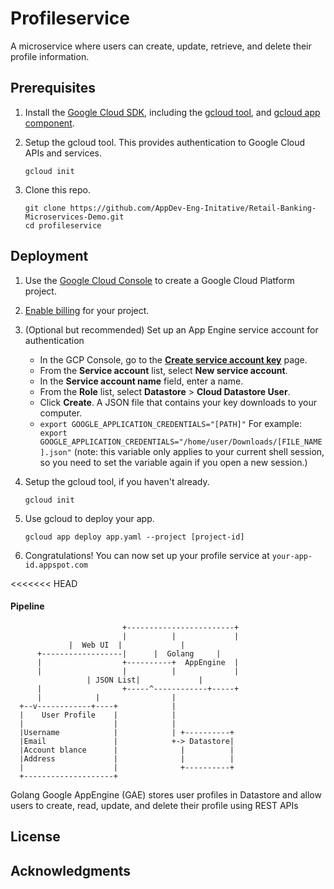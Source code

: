 
# Profileservice

A microservice where users can create, update, retrieve, and delete their profile information.

## Prerequisites

1. Install the [Google Cloud SDK](https://cloud.google.com/sdk/), including the [gcloud tool](https://cloud.google.com/sdk/gcloud/), and [gcloud app component](https://cloud.google.com/sdk/gcloud-app).

2. Setup the gcloud tool. This provides authentication to Google Cloud APIs and services.

   ```
   gcloud init
   ```

3. Clone this repo.

   ```
   git clone https://github.com/AppDev-Eng-Initative/Retail-Banking-Microservices-Demo.git
   cd profileservice
   ```


## Deployment

1.  Use the [Google Cloud Console](https://console.cloud.google.com/) to create a Google Cloud Platform project.
2.  [Enable billing](https://support.google.com/cloud/answer/6293499#enable-billing) for your project.
3. (Optional but recommended) Set up an App Engine service account for authentication
    * In the GCP Console, go to the **[Create service account key](https://console.cloud.google.com/apis/credentials/serviceaccountkey?_ga=2.142840501.-1637323123.1562822098)** page.
    * From the **Service account** list, select **New service account**.
    * In the **Service account name** field, enter a name.
    * From the **Role** list, select **Datastore** > **Cloud Datastore User**.
    * Click **Create**. A JSON file that contains your key downloads to your computer.
    * ```export GOOGLE_APPLICATION_CREDENTIALS="[PATH]"``` 
     For example:
     ```  export GOOGLE_APPLICATION_CREDENTIALS="/home/user/Downloads/[FILE_NAME].json"```
    (note: this variable only applies to your current shell session, so you need to set the variable again if you open a new session.)
4.  Setup the gcloud tool, if you haven't already.
    
    ```
    gcloud init
    ```
    
 
5.  Use gcloud to deploy your app.
    
    ```
    gcloud app deploy app.yaml --project [project-id]
    ```
    
6.  Congratulations! You can now set up your profile service at  `your-app-id.appspot.com`



<<<<<<< HEAD
#### Pipeline

                             +------------------------+     
                             | 	        |   	      |  
			     |  Web UI  |             |                  
          +------------------|    	|  Golang     |                                     
          |                  +----------+  AppEngine  |
          |                  | 	        |             |
		             | JSON List|             |
          |                  +-----^------------+-----+
          |            |                |                          
      +--v------------+----+            |                   
      |    User Profile    |            |                           
      |                    |            |                            
      |Username            |            | +----------+                              
      |Email               |            +-> Datastore|                              
      |Account blance      |              |          |                              
      |Address             |              |          |                              
      |                    |              +----------+                              
      +--------------------+    

Golang Google AppEngine (GAE) stores user profiles in Datastore and allow users to create, read, update, and delete their profile using REST APIs


## License



## Acknowledgments

